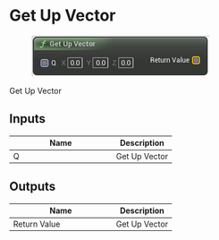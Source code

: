 # Get Up Vector

<div align="left" data-full-width="false">

<figure><img src="get_up_vector.png" alt=""><figcaption></figcaption></figure>

</div>

Get Up Vector

## Inputs

<table>
<thead><tr><th width="170">Name</th><th>Description</th></tr></thead>
<tbody>
<tr><td>Q</td><td>Get Up Vector</td></tr>
</tbody>
</table>

## Outputs

<table>
<thead><tr><th width="170">Name</th><th>Description</th></tr></thead>
<tbody>
<tr><td>Return Value</td><td>Get Up Vector</td></tr>
</tbody>
</table>